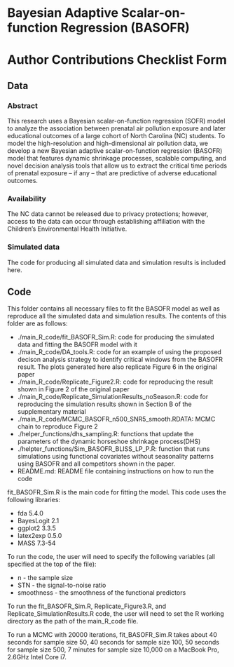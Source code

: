 # Bayesian Adaptive Scalar-on-function Regression (BASOFR)

# Author Contributions Checklist Form


## Data

### Abstract 
This research uses a Bayesian scalar-on-function regression (SOFR) model to analyze the association between prenatal air pollution exposure and later educational outcomes of a large cohort of North Carolina (NC) students. To model the high-resolution and high-dimensional air pollution data, we develop a new Bayesian adaptive scalar-on-function regression (BASOFR) model that features dynamic shrinkage processes, scalable computing, and novel decision analysis tools that allow us to extract the critical time periods of prenatal exposure – if any – that are predictive of adverse educational outcomes.

### Availability 

The NC data cannot be released due to privacy protections; however, access to the data can occur through establishing affiliation with the Children’s Environmental Health Initiative. 

### Simulated data
The code for producing all simulated data and simulation results is included here. 

## Code

This folder contains all necessary files to fit the BASOFR model as well as reproduce all the simulated data and simulation results.  The contents of this folder are as follows:

* ./main_R_code/fit_BASOFR_Sim.R: code for producing the simulated data and fitting the BASOFR model with it
* ./main_R_code/DA_tools.R: code for an example of using the proposed decison analysis strategy to identify critical windows from the BASOFR result. The plots generated here also replicate Figure 6 in the original paper
* ./main_R_code/Replicate_Figure2.R: code for reproducing the result shown in Figure 2 of the original paper
* ./main_R_code/Replicate_SimulationResults_noSeason.R: code for reproducing the simulation results shown in Section B of the supplementary material
* ./main_R_code/MCMC_BASOFR_n500_SNR5_smooth.RDATA: MCMC chain to reproduce Figure 2
* ./helper_functions/dhs_sampling.R: functions that update the parameters of the dynamic horseshoe shrinkage process(DHS) 
* ./helpter_functions/Sim_BASOFR_BLISS_LP_P.R: function that runs simulations using functional covariates without seasonality patterns using BASOFR and all competitors shown in the paper.
* README.md: README file containing instructions on how to run the code

fit_BASOFR_Sim.R is the main code for fitting the model.  This code uses the following libraries:

* fda 5.4.0
* BayesLogit 2.1
* ggplot2 3.3.5
* latex2exp 0.5.0
* MASS 7.3-54

To run the code, the user will need to specify the following variables (all specified at the top of the file):

* n - the sample size
* STN - the signal-to-noise ratio 
* smoothness - the smoothness of the functional predictors

To run the fit_BASOFR_Sim.R, Replicate_Figure3.R, and Replicate_SimulationResults.R code, the user will need to set the R working directory as the path of the main_R_code file.

To run a MCMC with 20000 iterations, fit_BASOFR_Sim.R takes about 40 seconds for sample size 50, 40 seconds for sample size 100, 50 seconds for sample size 500, 7 minutes for sample size 10,000 on a MacBook Pro, 2.6GHz Intel Core i7.

